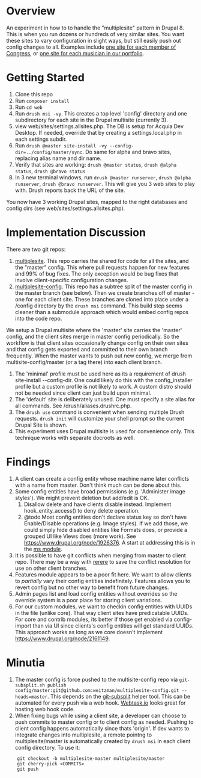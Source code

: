 Overview
============
An experiment in how to to handle the "multiplesite" pattern in Drupal 8. This is when you run dozens or hundreds of very similar sites. You want these sites to vary configuration in slight ways, but still easily push out config changes to all. Examples include [one site for each member of Congress](http://buytaert.net/us-house-of-representatives-using-drupal), or [one site for each musician in our portfolio](http://www.warnerbrosrecords.com/artists).

Getting Started
==============
1. Clone this repo
1. Run `composer install`
1. Run `cd web`
1. Run `drush msi -vy`. This creates a top level 'config' directory and one subdirectory for each site in the Drupal multisite (currently 3).
1. view web/sites/settings.allsites.php. The DB is setup for Acquia Dev Desktop. If needed, override that by creating a settings.local.php in each settings subdir.
1. Run `drush @master site-install -vy --config-dir=../config/master/sync`. Do same for alpha and bravo sites, replacing alias name and dir name.
1. Verify that sites are working: `drush @master status`, `drush @alpha status`, `drush @bravo status`
1. In 3 new terminal windows, run `drush @master runserver`, `drush @alpha runserver`, `drush @bravo runserver`. This will give you 3 web sites to play with. Drush reports back the URL of the site.

You now have 3 working Drupal sites, mapped to the right databases and config dirs (see web/sites/settings.allsites.php).

Implementation Discussion
=============
There are two git repos:

1. [multiplesite](https://github.com/weitzman/multiplesite). This repo carries the shared for code for all the sites, and the "master" config. This where pull requests happen for new features and 99% of bug fixes. The only exception would be bug fixes that involve client-specific configuration changes.
1. [multiplesite-config](https://github.com/weitzman/multiplesite-config). This repo has a subtree split of the master config in the master branch (see below). Then we create branches off of master - one for each client site. These branches are cloned into place under a /config directory by the `drush msi` command. This build step seems cleaner than a submodule approach which would embed config repos into the code repo.

We setup a Drupal multisite where the 'master' site carries the 'master' config, and the client sites merge in master config periodically. So the workflow is that client sites occasionally change config on their own sites and that config gets exported and committed to their own branch frequently. When the master wants to push out new config, we merge from multisite-config/master (or a tag there) into each client branch.

1. The 'minimal' profile must be used here as its a requirement of drush site-install --config-dir. One could likely do this with the config_installer profile but a custom profile is not likely to work. A custom distro should not be needed since client can just build upon minimal.
1. The 'default' site is deliberately unused. One must specify a site alias for all commands. See /drush/aliases.drushrc.php.
1. The `drush use` command is convenient when sending multiple Drush requests. `drush init` will customize your shell prompt so the current Drupal Site is shown.
1. This experiment uses Drupal multisite is used for convenience only. This technique works with separate docroots as well.

Findings
=============
1. A client can create a config entity whose machine name later conflicts with a name from master. Don't think much can be done about this.
1. Some config entities have broad permissions (e.g. 'Administer image styles'). We might prevent deletion but add/edit is OK.
    1. Disallow delete and have clients disable instead. Implement hook_entity_access() to deny delete operation.
    1. @todo Most config entities don't declare status key so don't have Enable/Disable operations (e.g. Image styles). If we add those, we could simply hide disabled entities like Formats does, or provide a grouped UI like Views does (more work). See https://www.drupal.org/node/1926376. A start at addressing this is in the [ms module](https://github.com/weitzman/multiplesite/tree/master/web/modules/custom/ms/ms).
1. It is possible to have git conflicts when merging from master to client repo. There may be a way with [rerere](https://medium.com/@porteneuve/fix-conflicts-only-once-with-git-rerere-7d116b2cec67#.cofpprewi) to save the conflict resolution for use on other client branches.
1. Features module appears to be a poor fit here. We want to allow clients to _partially_ vary their config entities indefinitely. Features allows you to revert config but no other way to benefit from future changes.
1. Admin pages list and load config entities without overrides so the override system is a poor place for storing client variations.
1. For our custom modules, we want to checkin config entities with UUIDs in the file (unlike core). That way client sites have predicatable UUIDs. For core and contrib modules, its better if those get enabled via config-import than via UI since clients's config entities will get standard UUIDs. This approach works as long as we core doesn't implement https://www.drupal.org/node/2161149.

Minutia
================
1. The master config is force pushed to the multisite-config repo via `git-subsplit.sh publish config/master:git@github.com:weitzman/multiplesite-config.git --heads=master`. This depends on the [git-subsplit](https://github.com/dflydev/git-subsplit/) helper tool. This can be automated for every push via a web hook. [Webtask.io](https://webtask.io/) looks great for hosting web hook code.
1. When fixing bugs while using a client site, a developer can choose to push commits to master config or to client config as needed. Pushing to client config happens automatically since thats 'origin'. If dev wants to integrate changes into multiplesite, a remote pointng to multiplesite/master is automatically created by `drush msi` in each client config directory. To use it:

```
    git checkout -b multiplesite-master multiplesite/master
    git cherry-pick <COMMITS>
    git push
```